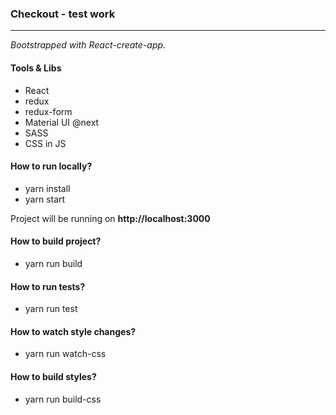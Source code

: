 
### Checkout - test work

---
*Bootstrapped with React-create-app.*
#### Tools & Libs
- React
- redux
- redux-form
- Material UI @next
- SASS
- CSS in JS

#### How to run locally?
- yarn install
- yarn start

 Project will be running on **http://localhost:3000**

#### How to build project?
- yarn run build

#### How to run tests?
- yarn run test

#### How to watch style changes?
- yarn run watch-css

#### How to build styles?
- yarn run build-css
